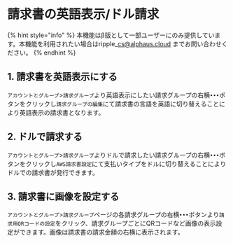 # 請求書の英語表示/ドル請求

{% hint style="info" %}
本機能はβ版として一部ユーザーにのみ提供しています。本機能を利用されたい場合はripple\_cs@alphaus.cloud までお問い合わせください。
{% endhint %}

## 1. 請求書を英語表示にする <a id="english-invoice"></a>

`アカウントとグループ`&gt;`請求グループ`より英語表示にしたい請求グループの右横`•••`ボタンをクリックし`請求グループの編集`にて請求書の言語を英語に切り替えることにより英語表示の請求書となります。

## 2. ドルで請求する <a id="currency-dollar"></a>

`アカウントとグループ`&gt;`請求グループ`よりドルで請求したい請求グループの右横`•••`ボタンをクリックし`AWS請求書設定`にて支払いタイプをドルに切り替えることによりドルでの請求書が発行できます。

## 3. 請求書に画像を設定する

`アカウントとグループ`&gt;`請求グループ`ページの各請求グループの右横`•••`ボタンより`請求用QRコードの設定`をクリック、請求グループごとにQRコードなど画像の表示設定ができます。画像は請求書の請求金額の右横に表示されます。

